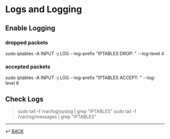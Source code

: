 # Logs and Logging

## Enable Logging

### dropped packets

sudo iptables -A INPUT -j LOG --log-prefix "IPTABLES DROP: " --log-level 4

### accepted packets

sudo iptables -A INPUT -j LOG --log-prefix "IPTABLES ACCEPT: " --log-level 6


## Check Logs

> sudo tail -f /var/log/syslog | grep "IPTABLES"
> sudo tail -f /var/log/messages | grep "IPTABLES"

---

↩️ [BACK](../README.md)